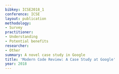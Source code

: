 ```yaml
---
bibkey: ICSE2018_1
conference: ICSE
layout: publication
methodology:
- Survey
practitioner:
- Understanding
- Potential benefits
researcher:
- Other
summary: A novel case study in Google
title: 'Modern Code Review: A Case Study at Google'
year: 2018
---
```

